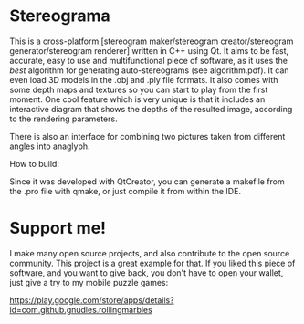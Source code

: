 # Stereograma
This is a cross-platform [stereogram maker/stereogram creator/stereogram generator/stereogram renderer] written in C++ using Qt. It aims to be fast, accurate, easy to use and multifunctional piece of software, as it uses the *best* algorithm for generating auto-stereograms (see algorithm.pdf). It can even load 3D models in the .obj and .ply file formats. It also comes with some depth maps and textures so you can start to play from the first moment. One cool feature which is very unique is that it includes an interactive diagram that shows the depths of the resulted image, according to the rendering parameters.

There is also an interface for combining two pictures taken from different angles into anaglyph.


How to build:

Since it was developed with QtCreator, you can generate a makefile from the .pro file with qmake, or just compile it from within the IDE.

# Support me!

I make many open source projects, and also contribute to the open source community. This project is a great example for that.
If you liked this piece of software, and you want to give back, you don't have to open your wallet, just give a try to my mobile puzzle games:


https://play.google.com/store/apps/details?id=com.github.gnudles.rollingmarbles

